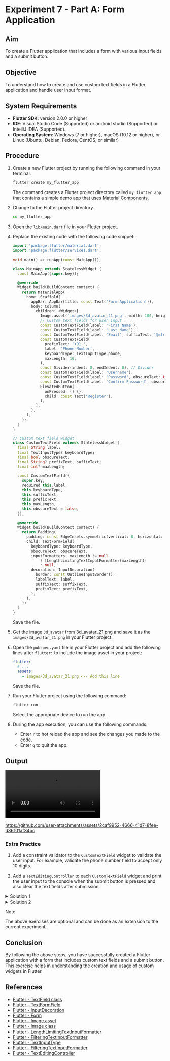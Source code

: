 # Experiment 7 - Part A:  **Form Application**

## Aim
To create a Flutter application that includes a form with various input fields and a submit button.

## Objective
To understand how to create and use custom text fields in a Flutter application and handle user input format.

## System Requirements
- **Flutter SDK**: version 2.0.0 or higher
- **IDE**: Visual Studio Code (Supported) or android studio (Supported) or IntelliJ IDEA (Supported).
- **Operating System**: Windows (7 or higher), macOS (10.12 or higher), or Linux (Ubuntu, Debian, Fedora, CentOS, or similar)

## Procedure

1. Create a new Flutter project by running the following command in your terminal:
    ```cmd
    flutter create my_flutter_app
    ```
    The command creates a Flutter project directory called `my_flutter_app` that contains a simple demo app that uses [Material Components](https://m3.material.io/components).

2. Change to the Flutter project directory.
    ```cmd
    cd my_flutter_app
    ```
3. Open the `lib/main.dart` file in your Flutter project.

4. Replace the existing code with the following code snippet:
    ```dart
    import 'package:flutter/material.dart';
    import 'package:flutter/services.dart';

    void main() => runApp(const MainApp());

    class MainApp extends StatelessWidget {
      const MainApp({super.key});

      @override
      Widget build(BuildContext context) {
        return MaterialApp(
          home: Scaffold(
            appBar: AppBar(title: const Text('Form Application')),
            body: Column(
              children: <Widget>[
                Image.asset('images/3d_avatar_21.png', width: 100, height: 100),
                // Custom text fields for user input
                const CustomTextField(label: 'First Name'),
                const CustomTextField(label: 'Last Name'),
                const CustomTextField(label: 'Email', suffixText: '@mlritm.ac.in'),
                const CustomTextField(
                  prefixText: '+91 ',
                  label: 'Phone Number',
                  keyboardType: TextInputType.phone,
                  maxLength: 10,
                ),
                const Divider(indent: 8, endIndent: 8), // Divider
                const CustomTextField(label: 'Username'),
                const CustomTextField(label: 'Password', obscureText: true),
                const CustomTextField(label: 'Confirm Password', obscureText: true),
                ElevatedButton(
                  onPressed: () {},
                  child: const Text('Register'),
                ),
              ],
            ),
          ),
        );
      }
    }

    // Custom text field widget
    class CustomTextField extends StatelessWidget {
      final String label;
      final TextInputType? keyboardType;
      final bool obscureText;
      final String? prefixText, suffixText;
      final int? maxLength;

      const CustomTextField({
        super.key,
        required this.label,
        this.keyboardType,
        this.suffixText,
        this.prefixText,
        this.maxLength,
        this.obscureText = false,
      });

      @override
      Widget build(BuildContext context) {
        return Padding(
          padding: const EdgeInsets.symmetric(vertical: 8, horizontal: 16),
          child: TextFormField(
            keyboardType: keyboardType,
            obscureText: obscureText,
            inputFormatters: maxLength != null
                ? [LengthLimitingTextInputFormatter(maxLength)]
                : null,
            decoration: InputDecoration(
              border: const OutlineInputBorder(),
              labelText: label,
              suffixText: suffixText,
              prefixText: prefixText,
            ),
          ),
        );
      }
    }
    ```
    Save the file.

5. Get the image `3d_avatar` from [3d_avatar_21.png](https://github.com/srinu2003/Flutter-Lab/blob/main/exp_7_a/images/3d_avatar_21.png) and save it as the `images/3d_avatar_21.png` in your Flutter project.

6. Open the `pubspec.yaml` file in your Flutter project and add the following lines after `flutter:` to include the image asset in your project:

    ```yaml
    flutter:
      # ...
      assets:
        - images/3d_avatar_21.png <-- Add this line
    ```
    Save the file.

7. Run your Flutter project using the following command:
    ```cmd
    flutter run
    ```
    Select the appropriate device to run the app.

8. During the app execution, you can use the following commands:
    - Enter `r` to hot reload the app and see the changes you made to the code.
    - Enter `q` to quit the app.

## Output
<video controls src="exp_7_a_output.mp4" title="Form Application"></video>

https://github.com/user-attachments/assets/2caf9952-4666-41d7-8fee-d36101af34bc


### Extra Practice

1. Add a constraint validator to the `CustomTextField` widget to validate the user input. For example, validate the phone number field to accept only 10 digits.

2. Add a `TextEditingController` to each `CustomTextField` widget and print the user input to the console when the submit button is pressed and also clear the text fields after submission.

<details>
  <summary>Solution 1</summary>

```dart
import 'package:flutter/foundation.dart';
import 'package:flutter/material.dart';
import 'package:flutter/services.dart';

void main() => runApp(const MainApp());

class MainApp extends StatelessWidget {
  const MainApp({super.key});

  @override
  Widget build(BuildContext context) {
    return MaterialApp(
      home: Scaffold(
        appBar: AppBar(title: const Text('Form Application')),
        body: const SingleChildScrollView(
          // SafeArea widget to avoid UI elements from being hidden by the device's notch, etc.
          child: RegisterForm(),
        ),
      ),
    );
  }
}

class RegisterForm extends StatefulWidget {
  const RegisterForm({super.key});

  @override
  State<RegisterForm> createState() => _RegisterFormState();
}

class _RegisterFormState extends State<RegisterForm> {
  // About Controllers: https://api.flutter.dev/flutter/widgets/TextEditingController-class.html
  final _firstNameController       = TextEditingController();
  final _lastNameController        = TextEditingController();
  final _emailController           = TextEditingController();
  final _phoneController           = TextEditingController();
  final _usernameController        = TextEditingController();
  final _passwordController        = TextEditingController();
  final _confirmPasswordController = TextEditingController();

  @override
  void dispose() {
    _firstNameController.dispose();
    _lastNameController.dispose();
    _emailController.dispose();
    _phoneController.dispose();
    _usernameController.dispose();
    _passwordController.dispose();
    _confirmPasswordController.dispose();
    super.dispose();
  }

  void _handleSubmit() {
    if (kDebugMode) {
      print('''
    Form Values:
    First Name: ${_firstNameController.text}
    Last Name: ${_lastNameController.text}
    Email: ${_emailController.text}@mlritm.ac.in
    Phone: +91 ${_phoneController.text}
    Username: ${_usernameController.text}
    Password: ${_passwordController.text}
    Confirm Password: ${_confirmPasswordController.text}
    ''');
    }
  }

  @override
  Widget build(BuildContext context) {
    return Column(
      children: <Widget>[
        Image.asset('images/3d_avatar_21.png', width: 100, height: 100),
        CustomTextField(controller: _firstNameController, label: 'First Name'),
        CustomTextField(controller: _lastNameController, label: 'Last Name'),
        CustomTextField(
            controller: _emailController,
            label: 'Email ID',
            suffixText: '@mlritm.ac.in'),
        CustomTextField(
          controller: _phoneController,
          prefixText: '+91 ',
          label: 'Mobile Number',
          keyboardType: TextInputType.phone,
          maxLength: 10,
          inputFormatters: [
            FilteringTextInputFormatter.allow(RegExp(r'[0-9*]')),
            LengthLimitingTextInputFormatter(10)
          ],
        ),
        const Divider(indent: 8, endIndent: 8),
        CustomTextField(controller: _usernameController, label: 'Username'),
        CustomTextField(
            controller: _passwordController,
            label: 'Password',
            obscureText: true,
            passwordVisibilityToggle: false),
        CustomTextField(
            controller: _confirmPasswordController,
            label: 'Confirm Password',
            obscureText: true,
            passwordVisibilityToggle: true),
        Padding(
          padding: const EdgeInsets.symmetric(vertical: 8, horizontal: 16),
          child: Row(
            mainAxisAlignment: MainAxisAlignment.end,
            children: [
              FilledButton.icon(
                onPressed: _handleSubmit,
                icon: const Icon(Icons.login),
                label: const Text('Register'),
              ),
            ],
          ),
        ),
      ],
    );
  }
}

class CustomTextField extends StatefulWidget {
  final String label;
  final TextEditingController? controller; // Add controller
  final TextInputType? keyboardType;
  final bool obscureText;
  final String? prefixText, suffixText;
  final int? maxLength;
  final List<TextInputFormatter>? inputFormatters;
  final bool passwordVisibilityToggle;

  const CustomTextField({
    super.key,
    required this.label,
    this.controller, // Add controller
    this.keyboardType,
    this.suffixText,
    this.prefixText,
    this.maxLength,
    this.obscureText = false,
    this.passwordVisibilityToggle = false,
    this.inputFormatters,
  });

  @override
  State<CustomTextField> createState() => _CustomTextFieldState();
}

class _CustomTextFieldState extends State<CustomTextField> {
  bool _obscureText = true;

  @override
  void initState() {
    super.initState();
    _obscureText = widget.obscureText;
  }

  @override
  Widget build(BuildContext context) {
    return Padding(
      padding: const EdgeInsets.symmetric(vertical: 8, horizontal: 16),
      child: TextFormField(
        controller: widget.controller, // Add controller
        keyboardType: widget.keyboardType,
        obscureText: _obscureText,
        inputFormatters: widget.inputFormatters,
        decoration: InputDecoration(
          border: const OutlineInputBorder(),
          labelText: widget.label,
          suffixText: widget.suffixText,
          prefixText: widget.prefixText,
          suffixIcon: widget.obscureText && widget.passwordVisibilityToggle
              ? IconButton(
                  icon: Icon(
                    _obscureText
                        ? Icons.visibility_outlined
                        : Icons.visibility_off,
                  ),
                  onPressed: () {
                    setState(() {
                      _obscureText = !_obscureText;
                    });
                  },
                )
              : null,
        ),
      ),
    );
  }
}

```
</details>
<details>
  <summary>Solution 2</summary>

```dart
import 'package:flutter/foundation.dart';
import 'package:flutter/material.dart';
import 'package:flutter/services.dart';

void main() => runApp(const MainApp());

class MainApp extends StatelessWidget {
  const MainApp({super.key});

  @override
  Widget build(BuildContext context) {
    return MaterialApp(
      home: Scaffold(
        appBar: AppBar(title: const Text('Form Application')),
        body: const SafeArea(
          child: SingleChildScrollView(
            // SafeArea widget to avoid UI elements from being hidden by the device's notch, etc.
            child: RegisterForm(),
          ),
        ),
      ),
    );
  }
}

class RegisterForm extends StatefulWidget {
  const RegisterForm({super.key});

  @override
  State<RegisterForm> createState() => _RegisterFormState();
}

class _RegisterFormState extends State<RegisterForm> {
  /* About TextEditingController:
   * https://api.flutter.dev/flutter/widgets/TextEditingController-class.html
   */
  final List<TextEditingController> controllers = List.generate(
    7,
    (_) => TextEditingController(),
  );

  TextEditingController get _firstNameController       => controllers[0];
  TextEditingController get _lastNameController        => controllers[1];
  TextEditingController get _emailController           => controllers[2];
  TextEditingController get _phoneController           => controllers[3];
  TextEditingController get _usernameController        => controllers[4];
  TextEditingController get _passwordController        => controllers[5];
  TextEditingController get _confirmPasswordController => controllers[6];

  @override
  void dispose() {
    for (var controller in controllers) {
      controller.dispose();
    }
    super.dispose();
  }

  void _handleSubmit() {
    if (kDebugMode) {
      print('''

    First Name: ${_firstNameController.text}
    Last Name: ${_lastNameController.text}
    Email: ${_emailController.text}@mlritm.ac.in
    Phone: +91 ${_phoneController.text}
    Username: ${_usernameController.text}
    Password: ${_passwordController.text}
    Confirm Password: ${_confirmPasswordController.text}
    ''');
    }
  }

  void _handleClear() {
    for (var controller in controllers) {
      controller.clear();
    }
  }

  @override
  Widget build(BuildContext context) {
    return Column(
      children: <Widget>[
        Image.asset('images/3d_avatar_21.png', width: 100, height: 100),
        CustomTextField(controller: _firstNameController, label: 'First Name'),
        CustomTextField(controller: _lastNameController, label: 'Last Name'),
        CustomTextField(
            controller: _emailController,
            label: 'Email ID',
            suffixText: '@mlritm.ac.in'),
        CustomTextField(
          controller: _phoneController,
          prefixText: '+91 ',
          label: 'Mobile Number',
          keyboardType: TextInputType.phone,
          maxLength: 10,
          inputFormatters: [
            FilteringTextInputFormatter.allow(RegExp(r'[0-9*]')),
            LengthLimitingTextInputFormatter(10)
          ],
        ),
        const Divider(indent: 8, endIndent: 8),
        CustomTextField(controller: _usernameController, label: 'Username'),
        CustomTextField(
            controller: _passwordController,
            label: 'Password',
            obscureText: true,
            passwordVisibilityToggle: false),
        CustomTextField(
            controller: _confirmPasswordController,
            label: 'Confirm Password',
            obscureText: true,
            passwordVisibilityToggle: true),
        Padding(
          padding: const EdgeInsets.symmetric(vertical: 8, horizontal: 16),
          child: Row(
            mainAxisAlignment: MainAxisAlignment.end,
            children: [
              Padding(
                padding: const EdgeInsets.symmetric(horizontal: 8.0),
                child: TextButton(
                    onPressed: _handleClear, child: const Text('Clear')),
              ),
              FilledButton.icon(
                onPressed: _handleSubmit,
                icon: const Icon(Icons.login),
                label: const Text('Register'),
              ),
            ],
          ),
        ),
      ],
    );
  }
}

class CustomTextField extends StatefulWidget {
  final String label;
  final TextEditingController? controller; // Add controller
  final TextInputType? keyboardType;
  final bool obscureText;
  final String? prefixText, suffixText;
  final int? maxLength;
  final List<TextInputFormatter>? inputFormatters;
  final bool passwordVisibilityToggle;

  const CustomTextField({
    super.key,
    required this.label,
    this.controller, // Add controller
    this.keyboardType,
    this.suffixText,
    this.prefixText,
    this.maxLength,
    this.obscureText = false,
    this.passwordVisibilityToggle = false,
    this.inputFormatters,
  });

  @override
  State<CustomTextField> createState() => _CustomTextFieldState();
}

class _CustomTextFieldState extends State<CustomTextField> {
  bool _obscureText = true;

  @override
  void initState() {
    super.initState();
    _obscureText = widget.obscureText;
  }

  @override
  Widget build(BuildContext context) {
    return Padding(
      padding: const EdgeInsets.symmetric(vertical: 8, horizontal: 16),
      child: TextFormField(
        controller: widget.controller, // Add controller
        keyboardType: widget.keyboardType,
        obscureText: _obscureText,
        inputFormatters: widget.inputFormatters,
        decoration: InputDecoration(
          border: const OutlineInputBorder(),
          labelText: widget.label,
          suffixText: widget.suffixText,
          prefixText: widget.prefixText,
          suffixIcon: widget.obscureText && widget.passwordVisibilityToggle
              ? IconButton(
                  icon: Icon(
                    _obscureText
                        ? Icons.visibility_outlined
                        : Icons.visibility_off,
                  ),
                  onPressed: () {
                    setState(() {
                      _obscureText = !_obscureText;
                    });
                  },
                )
              : null,
        ),
      ),
    );
  }
}

```
</details>

> [!NOTE]
> The above exercises are optional and can be done as an extension to the current experiment.

## Conclusion
By following the above steps, you have successfully created a Flutter application with a form that includes custom text fields and a submit button. This exercise helps in understanding the creation and usage of custom widgets in Flutter.

## References
- [Flutter - TextField class](https://api.flutter.dev/flutter/material/TextField-class.html)
- [Flutter - TextFormField](https://api.flutter.dev/flutter/material/TextFormField-class.html)
- [Flutter - InputDecoration](https://api.flutter.dev/flutter/material/InputDecoration-class.html)
- [Flutter - Form](https://flutter.dev/docs/cookbook/forms/validation)
- [Flutter - Image.asset](https://api.flutter.dev/flutter/widgets/Image/Image.asset.html)
- [Flutter - Image class](https://api.flutter.dev/flutter/widgets/Image-class.html)
- [Flutter - LengthLimitingTextInputFormatter](https://api.flutter.dev/flutter/services/LengthLimitingTextInputFormatter-class.html)
- [Flutter - FilteringTextInputFormatter](https://api.flutter.dev/flutter/services/FilteringTextInputFormatter-class.html)
- [Flutter - TextInputType](https://api.flutter.dev/flutter/services/TextInputType-class.html)
- [Flutter - FilteringTextInputFormatter](https://api.flutter.dev/flutter/services/FilteringTextInputFormatter-class.html)
- [Flutter - TextEditingController](https://api.flutter.dev/flutter/widgets/TextEditingController-class.html)
